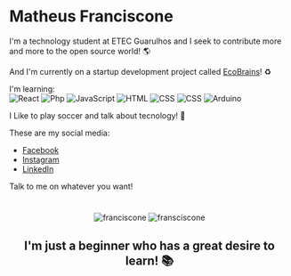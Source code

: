 

 # Matheus Franciscone

 I'm a technology student at ETEC Guarulhos and I seek to contribute more and more to the open source world! 🌎 

 And I'm currently on a startup development project called [EcoBrains](https://github.com/OB-Group/WebSite-EcoBrains)! ♻️
  
 I'm learning:  
 ![React](https://img.shields.io/badge/-React-black?style=flat-square&logo=react) 
 ![Php](https://img.shields.io/badge/-Php-black?style=flat-square&logo=php)
 ![JavaScript](https://img.shields.io/badge/-JavaScript-black?style=flat-square&logo=javascript)
 ![HTML](https://img.shields.io/badge/-HTML5-black?style=flat-square&logo=html5)
 ![CSS](https://img.shields.io/badge/-CSS3-black?style=flat-square&logo=css3)
 ![CSS](https://img.shields.io/badge/-MySQL-black?style=flat-square&logo=mysql)
 ![Arduino](https://img.shields.io/badge/-Arduino-black?style=flat-square&logo=arduino)
 
 I Like to play soccer and talk about tecnology! 👾

 These are my social media: 
 
* [Facebook](https://www.facebook.com/matheus.franciscone.7)
* [Instagram](https://www.instagram.com/_franciscone/)
* [LinkedIn](https://www.linkedin.com/in/matheus-franciscone/)

Talk to me on whatever you want!
#
<p align="center">
  <img src="https://github-readme-stats.vercel.app/api?username=franciscone&count_private=true&theme=dark&show_icons=true&hide=contribs" alt="franciscone"/> 
  <img src="https://github-readme-stats.vercel.app/api/top-langs/?username=franciscone&layout=compact&theme=dark" alt="fransciscone"/> 
</p>

<h2 align= "center" >I'm just a beginner who has a great desire to learn! 📚</h2>
